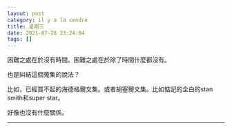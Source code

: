 ```yaml
---
layout: post
category: il y a là cendre
title: 星期三
date: 2021-07-28 23:24:04
tags: []
---
```


困難之處在於沒有時間。困難之處在於除了時間什麼都沒有。

也是糾結這個蒐集的說法？

比如，已經買不起的海德格爾文集。或者胡塞爾文集。比如惦記的全白的stan smith和super star。

好像也沒有什麼關係。


------





